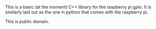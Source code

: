 This is a basic (at the moment) C++ library for the raspberry pi gpio. It is similarly laid out as the one in
python that comes with the raspberry pi.

This is public domain.
